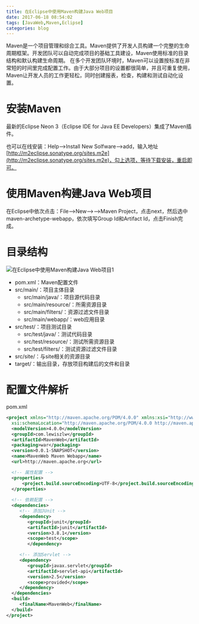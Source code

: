 ```yaml
---
title: 在Eclipse中使用Maven构建Java Web项目
date: 2017-06-18 08:54:02
tags: [JavaWeb,Maven,Eclipse]
categories: blog
---
```

Maven是一个项目管理和综合工具。Maven提供了开发人员构建一个完整的生命周期框架。开发团队可以自动完成项目的基础工具建设，Maven使用标准的目录结构和默认构建生命周期。
在多个开发团队环境时，Maven可以设置按标准在非常短的时间里完成配置工作。由于大部分项目的设置都很简单，并且可重复使用，Maven让开发人员的工作更轻松，同时创建报表，检查，构建和测试自动化设置。
<!--more-->
# 安装Maven
最新的Eclipse Neon 3（Eclipse IDE for Java EE Developers）集成了Maven插件。

也可以在线安装：Help--&gt;Install New Solfware--&gt;add，输入地址[http://m2eclipse.sonatype.org/sites.m2e](http://m2eclipse.sonatype.org/sites.m2e)，勾上选项，等待下载安装，重启即可。

# 使用Maven构建Java Web项目
在Eclipse中依次点击：File--&gt;New--&gt;--&gt;Maven Project，点击next，然后选中maven-archetype-webapp，依次填写Group Id和Artifact Id，点击Finish完成。

# 目录结构
![在Eclipse中使用Maven构建Java Web项目1](http://ofolh8dcq.bkt.clouddn.com/%E5%9C%A8Eclipse%E4%B8%AD%E4%BD%BF%E7%94%A8Maven%E6%9E%84%E5%BB%BAJava%20Web%E9%A1%B9%E7%9B%AE1.png)

- pom.xml：Maven配置文件
- src/main/：项目主体目录
  - src/main/java/：项目源代码目录
  - src/main/resource/：所需资源目录
  - src/main/filters/：资源过滤文件目录
  - src/main/webapp/：web应用目录
- src/test/：项目测试目录
  - src/test/java/：测试代码目录
  - src/test/resource/：测试所需资源目录
  - src/test/filters/：测试资源过滤文件目录
- src/site/：与site相关的资源目录
- target/：输出目录，存放项目构建后的文件和目录

# 配置文件解析
pom.xml
```xml
<project xmlns="http://maven.apache.org/POM/4.0.0" xmlns:xsi="http://www.w3.org/2001/XMLSchema-instance"
  xsi:schemaLocation="http://maven.apache.org/POM/4.0.0 http://maven.apache.org/maven-v4_0_0.xsd">
  <modelVersion>4.0.0</modelVersion>
  <groupId>com.lewiszlw</groupId>
  <artifactId>MavenWeb</artifactId>
  <packaging>war</packaging>
  <version>0.0.1-SNAPSHOT</version>
  <name>MavenWeb Maven Webapp</name>
  <url>http://maven.apache.org</url>

  <!-- 属性配置 -->  
  <properties>  
      <project.build.sourceEncoding>UTF-8</project.build.sourceEncoding>  
  </properties> 
							    
  <!-- 依赖配置 -->
  <dependencies>
     <!-- 添加JUnit -->
     <dependency>
        <groupId>junit</groupId>
        <artifactId>junit</artifactId>
        <version>3.8.1</version>
        <scope>test</scope>
        </dependency>

     <!-- 添加Servlet -->
	 <dependency>
	    <groupId>javax.servlet</groupId>
	    <artifactId>servlet-api</artifactId>
	    <version>2.5</version>
	    <scope>provided</scope>
	 </dependency>
  </dependencies>
  <build>
     <finalName>MavenWeb</finalName>
  </build>
</project>
```
